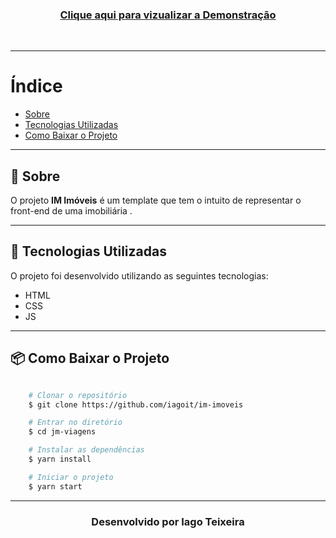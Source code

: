 <h3 align="center">
<a href="">Clique aqui para vizualizar a Demonstração</a>
</h3>

<br>

---

# Índice

- [Sobre](#-sobre)
- [Tecnologias Utilizadas](#-tecnologias-utilizadas)
- [Como Baixar o Projeto](#-como-baixar-o-projeto)

---

## 🔖 Sobre

O projeto **IM Imóveis** é um template que tem o intuito de representar o front-end de uma imobiliária .

---

## 🚀 Tecnologias Utilizadas

O projeto foi desenvolvido utilizando as seguintes tecnologias: 

- HTML
- CSS
- JS

---

## 📦 Como Baixar o Projeto

```bash

    # Clonar o repositório
    $ git clone https://github.com/iagoit/im-imoveis

    # Entrar no diretório
    $ cd jm-viagens

    # Instalar as dependências
    $ yarn install

    # Iniciar o projeto
    $ yarn start

```

---

<h3 align="center">Desenvolvido por Iago Teixeira</h3>